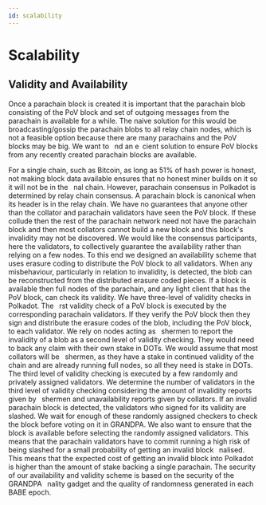 ```yaml
---
id: scalability
---
```


# Scalability

## Validity and Availability

Once a parachain block is created it is important that the parachain blob consisting of the PoV
block and set of outgoing messages from the parachain is available for a while. The naive solution
for this would be broadcasting/gossip the parachain blobs to all relay chain nodes, which is not
a feasible option because there are many parachains and the PoV blocks may be big. We want
to  nd an e cient solution to ensure PoV blocks from any recently created parachain blocks are
available.

For a single chain, such as Bitcoin, as long as 51% of hash power is honest, not making block data
available ensures that no honest miner builds on it so it will not be in the  nal chain. However,
parachain consensus in Polkadot is determined by relay chain consensus. A parachain block is
canonical when its header is in the relay chain. We have no guarantees that anyone other than the
collator and parachain validators have seen the PoV block. If these collude then the rest of the
parachain network need not have the parachain block and then most collators cannot build a new
block and this block's invalidity may not be discovered. We would like the consensus participants,
here the validators, to collectively guarantee the availability rather than relying on a few nodes.
To this end we designed an availability scheme that uses erasure coding  to
distribute the PoV block to all validators. When any misbehaviour, particularly in relation to
invalidity, is detected, the blob can be reconstructed from the distributed erasure coded pieces.
If a block is available then full nodes of the parachain, and any light client that has the PoV
block, can check its validity. We have three-level of validity checks in Polkadot. The  rst validity
check of a PoV block is executed by the corresponding parachain validators. If they verify the
PoV block then they sign and distribute the erasure codes of the blob, including the PoV block, to
each validator. We rely on nodes acting as  shermen to report the invalidity of a blob as a second
level of validity checking. They would need to back any claim with their own stake in DOTs. We
would assume that most collators will be  shermen, as they have a stake in continued validity of
the chain and are already running full nodes, so all they need is stake in DOTs. The third level of
validity checking is executed by a few randomly and privately assigned validators. We determine
the number of validators in the third level of validity checking considering the amount of invalidity
reports given by  shermen and unavailability reports given by collators. If an invalid parachain
block is detected, the validators who signed for its validity are slashed. We wait for enough of
these randomly assigned checkers to check the block before voting on it in GRANDPA. We also
want to ensure that the block is available before selecting the randomly assigned validators. This
means that the parachain validators have to commit running a high risk of being slashed for a small
probability of getting an invalid block  nalised. This means that the expected cost of getting an
invalid block into Polkadot is higher than the amount of stake backing a single parachain.
The security of our availability and validity scheme is based on the security of the GRANDPA
 nality gadget and the quality of randomness generated in each BABE epoch.